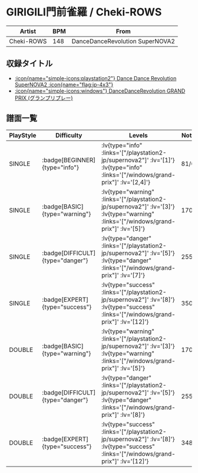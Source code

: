 # GIRIGILI門前雀羅 / Cheki-ROWS

|Artist|BPM|From|
|------|---|----|
|Cheki-ROWS|148|DanceDanceRevolution SuperNOVA2|

## 収録タイトル

- [ :icon{name="simple-icons:playstation2"} Dance Dance Revolution SuperNOVA2 :icon{name="flag:jp-4x3"} ](/playstation2-jp/supernova2)
- [ :icon{name="simple-icons:windows"} DanceDanceRevolution GRAND PRIX (グランプリプレー)](/windows/grand-prix)

## 譜面一覧

|PlayStyle|Difficulty|Levels|Notes|Movie|
|---------|----------|------|-----|-----|
|SINGLE| :badge[BEGINNER]{type="info"} | :lv{type="info" :links='["/playstation2-jp/supernova2"]' :lv='[1]'}  :lv{type="info" :links='["/windows/grand-prix"]' :lv='[2,4]'} |81/0||
|SINGLE| :badge[BASIC]{type="warning"} | :lv{type="warning" :links='["/playstation2-jp/supernova2"]' :lv='[3]'}  :lv{type="warning" :links='["/windows/grand-prix"]' :lv='[5]'} |170/2||
|SINGLE| :badge[DIFFICULT]{type="danger"} | :lv{type="danger" :links='["/playstation2-jp/supernova2"]' :lv='[5]'}  :lv{type="danger" :links='["/windows/grand-prix"]' :lv='[7]'} |255/6||
|SINGLE| :badge[EXPERT]{type="success"} | :lv{type="success" :links='["/playstation2-jp/supernova2"]' :lv='[8]'}  :lv{type="success" :links='["/windows/grand-prix"]' :lv='[12]'} |350/4||
|DOUBLE| :badge[BASIC]{type="warning"} | :lv{type="warning" :links='["/playstation2-jp/supernova2"]' :lv='[3]'}  :lv{type="warning" :links='["/windows/grand-prix"]' :lv='[5]'} |170/2||
|DOUBLE| :badge[DIFFICULT]{type="danger"} | :lv{type="danger" :links='["/playstation2-jp/supernova2"]' :lv='[5]'}  :lv{type="danger" :links='["/windows/grand-prix"]' :lv='[8]'} |255/6||
|DOUBLE| :badge[EXPERT]{type="success"} | :lv{type="success" :links='["/playstation2-jp/supernova2"]' :lv='[8]'}  :lv{type="success" :links='["/windows/grand-prix"]' :lv='[12]'} |348/4||
